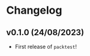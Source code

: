 # Changelog

<!--next-version-placeholder-->

## v0.1.0 (24/08/2023)

- First release of `packtest`!